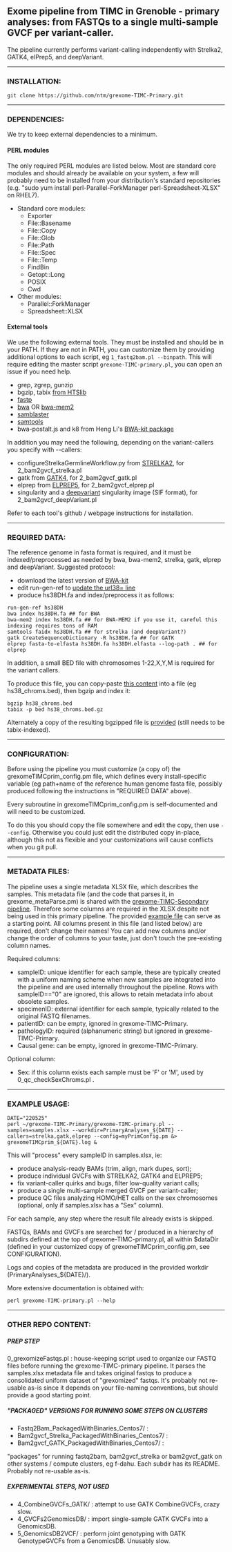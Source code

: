 ## Exome pipeline from TIMC in Grenoble - primary analyses: from FASTQs to a single multi-sample GVCF per variant-caller.

The pipeline currently performs variant-calling independently with Strelka2, GATK4, elPrep5, and deepVariant.


*****************
### INSTALLATION:
```
git clone https://github.com/ntm/grexome-TIMC-Primary.git
```

*****************
### DEPENDENCIES:
We try to keep external dependencies to a minimum.

#### PERL modules
The only required PERL modules are listed below. Most are standard core modules and should already be available on your system, a few will probably need to be installed from your distribution's standard repositories (e.g. "sudo yum install perl-Parallel-ForkManager perl-Spreadsheet-XLSX" on RHEL7).
  - Standard core modules:
    - Exporter
    - File::Basename
    - File::Copy
    - File::Glob
    - File::Path
    - File::Spec
    - File::Temp
    - FindBin
    - Getopt::Long
    - POSIX
    - Cwd
  - Other modules:
    - Parallel::ForkManager
    - Spreadsheet::XLSX

#### External tools
We use the following external tools. They must be installed and should be in your PATH. If they are not in PATH, you can customize them by providing additional options to each script, eg `1_fastq2bam.pl --binpath`. This will require editing the master script `grexome-TIMC-primary.pl`, you can open an issue if you need help.
- grep, zgrep, gunzip
- bgzip, tabix [from HTSlib](http://www.htslib.org/download/)
- [fastp](https://github.com/OpenGene/fastp)
- [bwa](https://github.com/lh3/bwa)  OR [bwa-mem2](https://github.com/bwa-mem2/bwa-mem2)
- [samblaster](https://github.com/GregoryFaust/samblaster)
- [samtools](http://www.htslib.org/download/)
- bwa-postalt.js and k8 from Heng Li's [BWA-kit package](https://sourceforge.net/projects/bio-bwa/files/bwakit/)

In addition you may need the following, depending on the variant-callers you specify with --callers:
- configureStrelkaGermlineWorkflow.py from [STRELKA2](https://github.com/Illumina/strelka), for 2_bam2gvcf_strelka.pl
- gatk from [GATK4](https://github.com/broadinstitute/gatk/), for 2_bam2gvcf_gatk.pl
- elprep from [ELPREP5](https://github.com/exascience/elprep), for 2_bam2gvcf_elprep.pl
- singularity and a [deepvariant](https://github.com/google/deepvariant) singularity image (SIF format), for 2_bam2gvcf_deepVariant.pl

Refer to each tool's github / webpage instructions for installation.


*****************
### REQUIRED DATA:
The reference genome in fasta format is required, and it must be indexed/preprocessed as needed by bwa, bwa-mem2, strelka, gatk, elprep and deepVariant. Suggested protocol:
- download the latest version of [BWA-kit](https://sourceforge.net/projects/bio-bwa/files/bwakit/)
- edit run-gen-ref to [update the url38= line](https://github.com/lh3/bwa/issues/189)
- produce hs38DH.fa and index/preprocess it as follows:
```
run-gen-ref hs38DH
bwa index hs38DH.fa ## for BWA
bwa-mem2 index hs38DH.fa ## for BWA-MEM2 if you use it, careful this indexing requires tons of RAM
samtools faidx hs38DH.fa ## for strelka (and deepVariant?)
gatk CreateSequenceDictionary -R hs38DH.fa ## for GATK
elprep fasta-to-elfasta hs38DH.fa hs38DH.elfasta --log-path . ## for elprep
```

In addition, a small BED file with chromosomes 1-22,X,Y,M is required for the variant callers.

To produce this file, you can copy-paste [this content](https://github.com/Illumina/strelka/blob/v2.9.x/docs/userGuide/README.md#improving-runtime-for-references-with-many-short-contigs-such-as-grch38) into a file (eg hs38_chroms.bed), then bgzip and index it:
```
bgzip hs38_chroms.bed
tabix -p bed hs38_chroms.bed.gz
```
Alternately a copy of the resulting bgzipped file is [provided](Metadata/hs38_chroms.bed.gz) (still needs to be tabix-indexed).


*****************
### CONFIGURATION:
Before using the pipeline you must customize (a copy of) the grexomeTIMCprim_config.pm file, which defines every install-specific variable (eg path+name of the reference human genome fasta file, possibly produced following the instructions in "REQUIRED DATA" above).

Every subroutine in grexomeTIMCprim_config.pm is self-documented and will need to be customized.

To do this you should copy the file somewhere and edit the copy, then use `--config`. Otherwise you could just edit the distributed copy in-place, although this not as flexible and your customizations will cause conflicts when you git pull.


******************
### METADATA FILES:
The pipeline uses a single metadata XLSX file, which describes the samples. This metadata file (and the code that parses it, in grexome_metaParse.pm) is shared with the [grexome-TIMC-Secondary pipeline](https://github.com/ntm/grexome-TIMC-Secondary). Therefore some columns are required in the XLSX despite not being used in this primary pipeline. The provided [example file](Metadata/samples.xlsx) can serve as a starting point. All columns present in this file (and listed below) are required, don't change their names! You can add new columns and/or change the order of columns to your taste, just don't touch the pre-existing column names. 

Required columns:
- sampleID: unique identifier for each sample, these are typically created with a uniform naming scheme when new samples are integrated into the pipeline and are used internally throughout the pipeline. Rows with sampleID=="0" are ignored, this allows to retain metadata info about obsolete samples.
- specimenID: external identifier for each sample, typically related to the original FASTQ filenames.
- patientID: can be empty, ignored in grexome-TIMC-Primary.
- pathologyID: required (alphanumeric string) but ignored in grexome-TIMC-Primary.
- Causal gene: can be empty, ignored in grexome-TIMC-Primary.

Optional column:
- Sex: if this column exists each sample must be 'F' or 'M', used by 0_qc_checkSexChroms.pl .



*****************
### EXAMPLE USAGE:
```
DATE="220525"
perl ~/grexome-TIMC-Primary/grexome-TIMC-primary.pl --samples=samples.xlsx --workdir=PrimaryAnalyses_${DATE} --callers=strelka,gatk,elprep --config=myPrimConfig.pm &> grexomeTIMCprim_${DATE}.log &
```

This will "process" every sampleID in samples.xlsx, ie:
- produce analysis-ready BAMs (trim, align, mark dupes, sort);
- produce individual GVCFs with STRELKA2, GATK4 and ELPREP5;
- fix variant-caller quirks and bugs, filter low-quality variant calls;
- produce a single multi-sample merged GVCF per variant-caller;
- produce QC files analyzing HOMO/HET calls on the sex chromosomes (optional, only if samples.xlsx has a "Sex" column).

For each sample, any step where the result file already exists is skipped.

FASTQs, BAMs and GVCFs are searched for / produced in a hierarchy of subdirs defined at the top of grexome-TIMC-primary.pl, all within \$dataDir (defined in your customized copy of grexomeTIMCprim_config.pm, see CONFIGURATION).

Logs and copies of the metadata are produced in the provided workdir (PrimaryAnalyses_${DATE}/).

More extensive documentation is obtained with:
```
perl grexome-TIMC-primary.pl --help
```


**********************
### OTHER REPO CONTENT:

##### PREP STEP #####
0_grexomizeFastqs.pl : house-keeping script used to organize our FASTQ files before running the grexome-TIMC-primary pipeline. It parses the samples.xlsx metadata file and takes original fastqs to produce a consolidated uniform dataset of "grexomized" fastqs. It's probably not re-usable as-is since it depends on your file-naming conventions, but should provide a good starting point.


##### "PACKAGED" VERSIONS FOR RUNNING SOME STEPS ON CLUSTERS #####
- Fastq2Bam_PackagedWithBinaries_Centos7/ :
- Bam2gvcf_Strelka_PackagedWithBinaries_Centos7/ :
- Bam2gvcf_GATK_PackagedWithBinaries_Centos7/ :

"packages" for running fastq2bam, bam2gvcf_strelka or bam2gvcf_gatk on other systems / compute clusters, eg f-dahu. Each subdir has its README. Probably not re-usable as-is.


##### EXPERIMENTAL STEPS, NOT USED #####
- 4_CombineGVCFs_GATK/ : attempt to use GATK CombineGVCFs, crazy slow.
- 4_GVCFs2GenomicsDB/ : import single-sample GATK GVCFs into a GenomicsDB.
- 5_GenomicsDB2VCF/ : perform joint genotyping with GATK GenotypeGVCFs from a GenomicsDB. Unusably slow.

